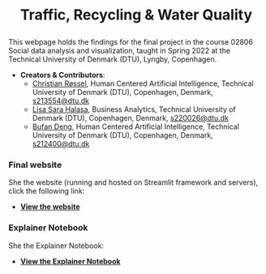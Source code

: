# <p style="text-align: center;"> Traffic, Recycling & Water Quality <p>
    
This webpage holds the findings for the final project in the course 02806 Social data analysis and visualization, taught in Spring 2022 at the Technical University of Denmark (DTU), Lyngby, Copenhagen.
    
    
- **Creators & Contributors**:
    - [Christian Røssel](https://github.com/ChristianRoessel), Human Centered Artificial Intelligence, Technical University of Denmark (DTU), Copenhagen, Denmark, s213554@dtu.dk
    - [Lisa Sara Halasa](https://github.com/LisaSaraMara), Business Analytics, Technical University of Denmark (DTU), Copenhagen, Denmark, s220026@dtu.dk
    - [Bufan Deng](https://github.com/PlevanTem), Human Centered Artificial Intelligence, Technical University of Denmark (DTU), Copenhagen, Denmark, s212400@dtu.dk 
    
    
### Final website
She the website (running and hosted on Streamlit framework and servers), click the following link:
- [**View the website**](https://share.streamlit.io/christianroesseldtu/social_data_website.github.io/main/app.py)

    
### Explainer Notebook
She the Explainer Notebook:
- [**View the Explainer Notebook**](https://nbviewer.org/github/ChristianRoesselDTU/social_data_website.github.io/blob/8df86f273ec4848afb97228f110fc7c005d13f68/Explainer_Notebook.ipynb#6-Contribution-table)
